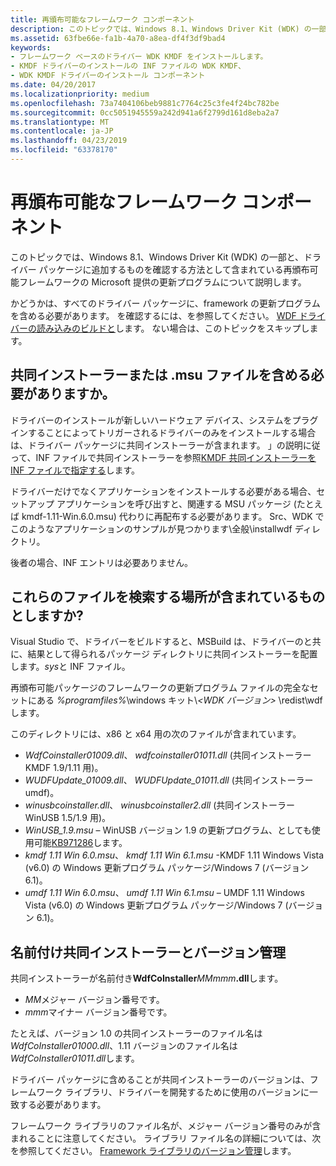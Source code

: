 ```yaml
---
title: 再頒布可能なフレームワーク コンポーネント
description: このトピックでは、Windows 8.1、Windows Driver Kit (WDK) の一部と、ドライバー パッケージに追加するものを確認する方法として含まれている再頒布可能フレームワークの Microsoft 提供の更新プログラムについて説明します。
ms.assetid: 63fbe66e-fa1b-4a70-a8ea-df4f3df9bad4
keywords:
- フレームワーク ベースのドライバー WDK KMDF をインストールします。
- KMDF ドライバーのインストールの INF ファイルの WDK KMDF、
- WDK KMDF ドライバーのインストール コンポーネント
ms.date: 04/20/2017
ms.localizationpriority: medium
ms.openlocfilehash: 73a7404106beb9881c7764c25c3fe4f24bc782be
ms.sourcegitcommit: 0cc5051945559a242d941a6f2799d161d8eba2a7
ms.translationtype: MT
ms.contentlocale: ja-JP
ms.lasthandoff: 04/23/2019
ms.locfileid: "63378170"
---
```

# <a name="redistributable-framework-components"></a>再頒布可能なフレームワーク コンポーネント


このトピックでは、Windows 8.1、Windows Driver Kit (WDK) の一部と、ドライバー パッケージに追加するものを確認する方法として含まれている再頒布可能フレームワークの Microsoft 提供の更新プログラムについて説明します。

かどうかは、すべてのドライバー パッケージに、framework の更新プログラムを含める必要があります。 を確認するには、を参照してください。 [WDF ドライバーの読み込みのビルドと](building-and-loading-a-kmdf-driver.md)します。 ない場合は、このトピックをスキップします。

## <a name="should-i-include-the-co-installer-or-the-msu-file"></a>共同インストーラーまたは .msu ファイルを含める必要がありますか。


ドライバーのインストールが新しいハードウェア デバイス、システムをプラグインすることによってトリガーされるドライバーのみをインストールする場合は、ドライバー パッケージに共同インストーラーが含まれます。 」の説明に従って、INF ファイルで共同インストーラーを参照[KMDF 共同インストーラーを INF ファイルで指定する](installing-the-framework-s-co-installer.md)します。

ドライバーだけでなくアプリケーションをインストールする必要がある場合、セットアップ アプリケーションを呼び出すと、関連する MSU パッケージ (たとえば kmdf-1.11-Win.6.0.msu) 代わりに再配布する必要があります。 Src、WDK でこのようなアプリケーションのサンプルが見つかります\\全般\\installwdf ディレクトリ。

後者の場合、INF エントリは必要ありません。

## <a name="where-can-i-find-these-files-and-whats-included"></a>これらのファイルを検索する場所が含まれているものとしますか?


Visual Studio で、ドライバーをビルドすると、MSBuild は、ドライバーのと共に、結果として得られるパッケージ ディレクトリに共同インストーラーを配置します。*sys*と INF ファイル。

再頒布可能パッケージのフレームワークの更新プログラム ファイルの完全なセットにある *%programfiles%*\\windows キット\\*&lt;WDK バージョン&gt;* \\redist\\wdf します。

このディレクトリには、x86 と x64 用の次のファイルが含まれています。

-   *WdfCoinstaller01009.dll*、 *wdfcoinstaller01011.dll* (共同インストーラー KMDF 1.9/1.11 用)。
-   *WUDFUpdate\_01009.dll*、 *WUDFUpdate\_01011.dll* (共同インストーラー umdf)。
-   *winusbcoinstaller.dll*、 *winusbcoinstaller2.dll* (共同インストーラー WinUSB 1.5/1.9 用)。
-   *WinUSB\_1.9.msu* – WinUSB バージョン 1.9 の更新プログラム、としても使用可能[KB971286](http://support.microsoft.com/kb/971286)します。
-   *kmdf 1.11 Win 6.0.msu*、 *kmdf 1.11 Win 6.1.msu* -KMDF 1.11 Windows Vista (v6.0) の Windows 更新プログラム パッケージ/Windows 7 (バージョン 6.1)。
-   *umdf 1.11 Win 6.0.msu*、 *umdf 1.11 Win 6.1.msu* – UMDF 1.11 Windows Vista (v6.0) の Windows 更新プログラム パッケージ/Windows 7 (バージョン 6.1)。

## <a name="co-installer-naming-and-versioning"></a>名前付け共同インストーラーとバージョン管理


共同インストーラーが名前付き**WdfCoInstaller**<em>MMmmm</em>**.dll**します。

-   *MM*メジャー バージョン番号です。
-   *mmm*マイナー バージョン番号です。

たとえば、バージョン 1.0 の共同インストーラーのファイル名は*WdfCoInstaller01000.dll*、1.11 バージョンのファイル名は*WdfCoInstaller01011.dll*します。

ドライバー パッケージに含めることが共同インストーラーのバージョンは、フレームワーク ライブラリ、ドライバーを開発するために使用のバージョンに一致する必要があります。

フレームワーク ライブラリのファイル名が、メジャー バージョン番号のみが含まれることに注意してください。 ライブラリ ファイル名の詳細については、次を参照してください。 [Framework ライブラリのバージョン管理](framework-library-versioning.md)します。

 

 





